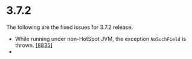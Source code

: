 
# 3.7.2

The following are the fixed issues for 3.7.2 release.

- While running under non-HotSpot JVM, the exception `NoSuchField` is thrown. <a href="https://github.com/hazelcast/hazelcast/issues/8835" target="_blank">[8835]</a>
- 
